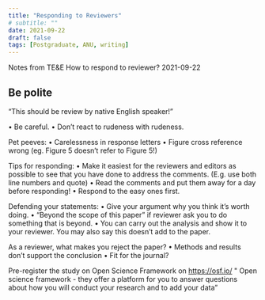 ```yaml
---
title: "Responding to Reviewers"
# subtitle: ""
date: 2021-09-22
draft: false
tags: [Postgraduate, ANU, writing]
---
```


Notes from TE&E How to respond to reviewer?
2021-09-22

## Be polite
“This should be review by native English speaker!”

•	Be careful.
•	Don’t react to rudeness with rudeness.

Pet peeves:
•	Carelessness in response letters
•	Figure cross reference wrong (eg. Figure 5 doesn’t refer to Figure 5!)

Tips for responding:
•	Make it easiest for the reviewers and editors as possible to see that you have done to address the comments. (E.g. use both line numbers and quote)
•	Read the comments and put them away for a day before responding!
•	Respond to the easy ones first.

Defending your statements:
•	Give your argument why you think it’s worth doing.
•	“Beyond the scope of this paper” if reviewer ask you to do something that is beyond. 
•	You can carry out the analysis and show it to your reviewer. You may also say this doesn’t add to the paper. 

As a reviewer, what makes you reject the paper?
•	Methods and results don’t support the conclusion
•	Fit for the journal?

Pre-register the study on Open Science Framework on https://osf.io/ 
" Open science framework - they offer a platform for you to answer questions about how you will conduct your research and to add your data”



